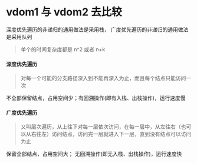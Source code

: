 # vdom1 与 vdom2 去比较

深度优先遍历的非递归的通用做法是采用栈，
广度优先遍历的非递归的通用做法是采用队列

> 单个的时间复杂度都是 n^2 或者 n+k


 #### 深度优先遍历

> 对每一个可能的分支路径深入到不能再深入为止，而且每个结点只能访问一次

不全部保留结点，占用空间少；有回溯操作(即有入栈、出栈操作)，运行速度慢


 #### 广度优先遍历
 
 > 又叫层次遍历，从上往下对每一层依次访问，在每一层中，从左往右（也可以从右往左）访问结点，访问完一层就进入下一层，直到没有结点可以访问为止

保留全部结点，占用空间大； 无回溯操作(即无入栈、出栈操作)，运行速度快